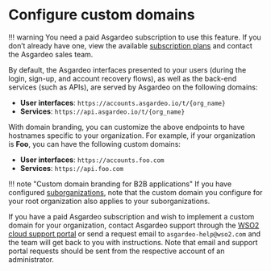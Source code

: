 # Configure custom domains
<Badge text="Paid subscription required" type="warn" />

!!! warning
    You need a paid Asgardeo subscription to use this feature. If you don’t already have one, view the available [subscription plans](https://wso2.com/asgardeo/pricing/) and contact the Asgardeo sales team.

By default, the Asgardeo interfaces presented to your users (during the login, sign-up, and account recovery flows), as well as the back-end services (such as APIs), are served by Asgardeo on the following domains:

- **User interfaces**: `https://accounts.asgardeo.io/t/{org_name}`
- **Services**: `https://api.asgardeo.io/t/{org_name}`

With domain branding, you can customize the above endpoints to have hostnames specific to your organization. For example, if your organization is **Foo**, you can have the following custom domains:

- **User interfaces**: `https://accounts.foo.com`
- **Services**: `https://api.foo.com`

!!! note "Custom domain branding for B2B applications"
    If you have configured [suborganizations]({{base_path}}/guides/organization-management/manage-suborganizations/), note that the custom domain you configure for your root organization also applies to your suborganizations.

If you have a paid Asgardeo subscription and wish to implement a custom domain for your organization, contact Asgardeo support through the [WSO2 cloud support portal](https://cloud-support.wso2.com/) or send a request email to `asgardeo-help@wso2.com` and the team will get back to you with instructions.
Note that email and support portal requests should be sent from the respective account of an administrator.
